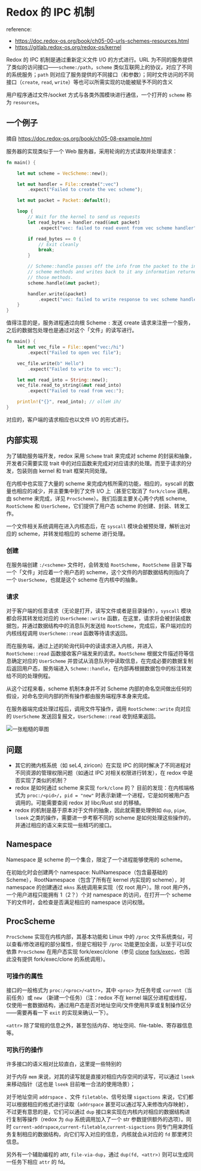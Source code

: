 # Redox 的 IPC 机制

reference: 
+ https://doc.redox-os.org/book/ch05-00-urls-schemes-resources.html
+ https://gitlab.redox-os.org/redox-os/kernel

Redox 的 IPC 机制是通过重新定义文件 I/O 的方式进行。URL 为不同的服务提供了类似的访问接口——`scheme:/path`，`scheme` 类似互联网上的协议，对应了不同的系统服务；`path` 则对应了服务提供的不同接口（和参数）；同时文件访问的不同接口（`create`, `read`, `write`）等也可以所需实现的功能被赋予不同的含义

用户程序通过文件/socket 方式与各类外围模块进行通信，一个打开的 `scheme` 称为 `resources`。

## 一个例子

摘自 https://doc.redox-os.org/book/ch05-08-example.html

服务器的实现类似于一个 Web 服务器，采用轮询的方式读取并处理请求：

``` rust
fn main() {

    let mut scheme = VecScheme::new();

    let mut handler = File::create(":vec")
        .expect("Failed to create the vec scheme");

    let mut packet = Packet::default();

    loop {
        // Wait for the kernel to send us requests
        let read_bytes = handler.read(&mut packet)
            .expect("vec: failed to read event from vec scheme handler");

        if read_bytes == 0 {
            // Exit cleanly
            break;
        }

        // Scheme::handle passes off the info from the packet to the individual
        // scheme methods and writes back to it any information returned by
        // those methods.
        scheme.handle(&mut packet);

        handler.write(&packet)
            .expect("vec: failed to write response to vec scheme handler");
    }
}
```

值得注意的是，服务进程通过向根 Scheme `:` 发送 create 请求来注册一个服务，之后的数据包处理也是通过对这个「文件」的读写进行。

``` rust
fn main() {
    let mut vec_file = File::open("vec:/hi")
        .expect("Failed to open vec file");

    vec_file.write(b" Hello")
        .expect("Failed to write to vec:");

    let mut read_into = String::new();
    vec_file.read_to_string(&mut read_into)
        .expect("Failed to read from vec:");

    println!("{}", read_into); // olleH ih/
}
```

对应的，客户端的请求相应也以文件 I/O 的形式进行。

## 内部实现

为了辅助服务端开发，redox 采用 `Scheme` trait 来完成对 scheme 的封装和抽象，开发者只需要实现 trait 中的对应函数来完成对对应请求的处理。而至于请求的分发，包装则由 kernel 和 trait 框架共同处理。

在内核中也实现了大量的 scheme 来完成内核所需的功能，相应的，syscall 的数量也相应的减少，并主要集中到了文件 I/O 上（甚至它取消了 `fork/clone` 调用，由 scheme 来完成，详见 `ProcScheme`）。我们后面主要关心两个内核 scheme, `RootScheme` 和 `UserScheme`，它们提供了用户态 scheme 的创建、封装、转发工作。

一个文件相关系统调用在进入内核态后，在 `syscall` 模块会被预处理，解析出对应的 scheme，并转发给相应的 scheme 进行处理。

### 创建

在服务端创建 `:/<scheme>` 文件时，会转发给 `RootScheme`，`RootScheme` 目录下每一个「文件」对应着一个用户态的 scheme，这个文件的内部数据结构则指向了一个 `UserScheme`，也就是这个 scheme 在内核中的抽象。

### 请求

对于客户端的任意请求（无论是打开，读写文件或者是目录操作），`syscall` 模块都会将其转发给对应的 `UserScheme::write` 函数，在这里，请求将会被封装成数据包，并通过数据结构中的消息队列发送给 `RootScheme`，完成后，客户端对应的内核线程调用 `UserScheme::read` 函数等待请求返回。

而在服务端，通过上述的轮询代码中的读请求进入内核，并进入 `RootScheme::read` 函数接收客户端发来的请求。`RootScheme` 根据文件描述符等信息确定对应的 `UserScheme` 并尝试从消息队列中读取信息，在完成必要的数据复制后返回用户态，服务端进入 `Scheme::handle`，在内部再根据数据包中的标注转发给不同的处理例程。

从这个过程来看，scheme 机制本身并不对 Scheme 内部的命名空间做出任何的假设，对命名空间内部的所有操作都由服务端程序本身来完成。

在服务器端完成处理过程后，调用文件写操作，调用 `RootScheme::write` 向对应的 `UserScheme` 发送回复报文，`UserScheme::read` 收到结果返回。

![一张粗糙的草图](redox.jpg)

## 问题

+ 其它的微内核系统（如 seL4, ziricon）在实现 IPC 的同时解决了不同进程对不同资源的管理权限问题（如通过 IPC 对相关权限进行转发），在 redox 中是否实现了类似的机制？
+ redox 是如何通过 scheme 来实现 `fork/clone` 的？
  目前的发现：在内核端格式为 `proc:/<pid>/`，`pid = "new"` 时表示新建一个进程，它是如何被用户态调用的。可能需要查阅 redox 对 libc/Rust std 的移植。
+ redox 的机制是基于原本对于文件的抽象，因此就需要处理例如 `dup`, `pipe`, `lseek` 之类的操作，需要进一步考察不同的 scheme 是如何处理这些操作的，并通过相应的语义来实现一些精巧的接口。

## Namespace

Namespace 是 scheme 的一个集合，限定了一个进程能够使用的 scheme。

在初始化时会创建两个 namespace: NullNamespace（包含最基础的 Scheme），RootNamespace（包含了所有在 kernel 内实现的 scheme），对 namespace 的创建通过 `mkns` 系统调用来实现（仅 root 用户）。除 root 用户外，一个用户进程只能拥有 1（2？）个对 namespace 的访问，在打开一个 scheme 下的文件时，会检查是否满足相应的 namespace 访问权限。

## ProcScheme

`ProcScheme` 实现在内核内部，其基本功能和 Linux 中的 `/proc` 文件系统类似，可以查看/修改进程的部分属性，但是它相较于 `/proc` 功能更加全面，以至于可以仅依靠 `ProcScheme` 在用户态实现 fork/exec/clone（参见 [clone](https://gitlab.redox-os.org/redox-os/relibc/-/blob/d5c88c7ca66e77c8a8bbf98be27b61c850a6f971/src/platform/redox/clone.rs) [fork/exec](https://gitlab.redox-os.org/redox-os/relibc/-/blob/d5c88c7ca66e77c8a8bbf98be27b61c850a6f971/src/platform/redox/redox-exec/src/lib.rs)，也因此没有提供 fork/exec/clone 的系统调用）。

### 可操作的属性

接口的一般格式为 `proc:/<proc>/<attr>`，其中 `<proc>` 为任务号或 `current`（当前任务）或 `new` （新建一个任务）（注：redox 不在 kernel 端区分进程或线程，仅使用一套数据结构，通过用户态是否对地址空间/文件使用共享或复制操作区分——需要再看一下 `exit` 的实现来确认一下）。

`<attr>` 除了常规的信息之外，甚至包括内存、地址空间、file-table、寄存器信息等。

### 可执行的操作

许多接口的语义相对比较直白，这里提一些特别的

对于内存 `mem` 来说，对其的读写就是直接对相应内存空间的读写，可以通过 `lseek` 来移动指针（这也是 `lseek` 目前唯一合法的使用场景）；

对于地址空间 `addrspace` 、文件 `filetable`、信号处理 `sigactions` 来说，它们都可以根据相应的格式进行读取（`addrspace` 甚至可以通过写入来修改内存映射），不过更有意思的是，它们可以通过 `dup` 接口来实现在内核内对相应的数据结构进行复制等操作（redox 为 `dup` 系统调用加入了一个 str 参数提供额外的选项）。同时 `current-addrspace`,`current-filetable`,`current-sigactions` 则专门用来跨任务复制相应的数据结构，向它们写入对应的信息，内核就会从对应的 `fd` 那里拷贝信息。

另外有一个辅助编程的 attr, `file-via-dup`，通过 `dup(fd, <attr>)` 则可以生成同一任务下相应 `attr` 的 fd。
